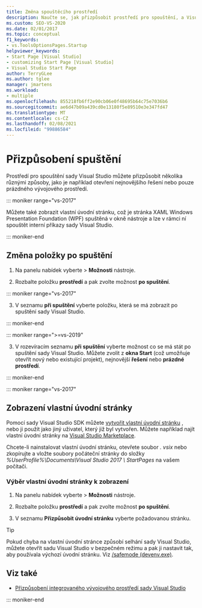 ```yaml
---
title: Změna spouštěcího prostředí
description: Naučte se, jak přizpůsobit prostředí pro spouštění, a Visual Studio se otevře s nástroji, které jsou pro vás nejužitečnější.
ms.custom: SEO-VS-2020
ms.date: 02/01/2017
ms.topic: conceptual
f1_keywords:
- vs.ToolsOptionsPages.Startup
helpviewer_keywords:
- Start Page [Visual Studio]
- customizing Start Page [Visual Studio]
- Visual Studio Start Page
author: TerryGLee
ms.author: tglee
manager: jmartens
ms.workload:
- multiple
ms.openlocfilehash: 855218fb6ff2e90cb06e0f48695b64c75e7036b6
ms.sourcegitcommit: ae6d47b09a439cd0e13180f5e89510e3e347fd47
ms.translationtype: MT
ms.contentlocale: cs-CZ
ms.lasthandoff: 02/08/2021
ms.locfileid: "99886584"
---
```

# <a name="customize-startup"></a>Přizpůsobení spuštění

Prostředí pro spouštění sady Visual Studio můžete přizpůsobit několika různými způsoby, jako je například otevření nejnovějšího řešení nebo pouze prázdného vývojového prostředí.

::: moniker range="vs-2017"

Můžete také zobrazit vlastní úvodní stránku, což je stránka XAML Windows Presentation Foundation (WPF) spuštěná v okně nástroje a lze v rámci ní spouštět interní příkazy sady Visual Studio.

::: moniker-end

## <a name="to-change-the-startup-item"></a>Změna položky po spuštění

1. Na panelu nabídek vyberte   >  **Možnosti** nástroje.

2. Rozbalte položku **prostředí** a pak zvolte možnost **po spuštění**.

::: moniker range="vs-2017"

3. V seznamu **při spuštění** vyberte položku, která se má zobrazit po spuštění sady Visual Studio.

::: moniker-end

::: moniker range=">=vs-2019"

3. V rozevíracím seznamu **při spuštění** vyberte možnost co se má stát po spuštění sady Visual Studio. Můžete zvolit z **okna Start** (což umožňuje otevřít nový nebo existující projekt), nejnovější **řešení** nebo **prázdné prostředí**.

::: moniker-end

::: moniker range="vs-2017"

## <a name="to-show-a-custom-start-page"></a>Zobrazení vlastní úvodní stránky

Pomocí sady Visual Studio SDK můžete [vytvořit vlastní úvodní stránku](../extensibility/creating-a-custom-start-page.md) , nebo ji použít jako jiný uživatel, který již byl vytvořen. Můžete například najít vlastní úvodní stránky na [Visual Studio Marketplace](https://marketplace.visualstudio.com/search?target=VS&category=Tools&vsVersion=&subCategory=Start%20Pages&sortBy=Downloads).

Chcete-li nainstalovat vlastní úvodní stránku, otevřete soubor *. vsix* nebo zkopírujte a vložte soubory počáteční stránky do složky *%UserProfile%\Documents\Visual Studio 2017 \ StartPages* na vašem počítači.

### <a name="to-select-which-custom-start-page-to-display"></a>Výběr vlastní úvodní stránky k zobrazení

1. Na panelu nabídek vyberte  > **Možnosti** nástroje.

1. Rozbalte položku **prostředí** a pak zvolte možnost **po spuštění**.

1. V seznamu **Přizpůsobit úvodní stránku** vyberte požadovanou stránku.

> [!TIP]
> Pokud chyba na vlastní úvodní stránce způsobí selhání sady Visual Studio, můžete otevřít sadu Visual Studio v bezpečném režimu a pak ji nastavit tak, aby používala výchozí úvodní stránku. Viz [/safemode (devenv.exe)](../ide/reference/safemode-devenv-exe.md).

## <a name="see-also"></a>Viz také

- [Přizpůsobení integrovaného vývojového prostředí sady Visual Studio](../ide/personalizing-the-visual-studio-ide.md)

::: moniker-end

